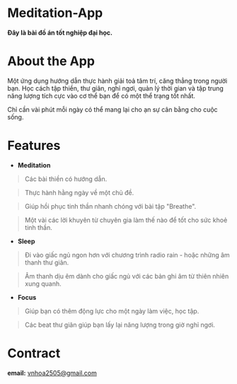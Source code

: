 # Meditation-App
**Đây là bài đồ án tốt nghiệp đại học.**


# About the App
Một ứng dụng hướng dẫn thực hành giải toả tâm trí, căng thẳng trong người bạn. Học cách tập thiền, thư giãn, nghỉ ngơi, quản lý thời gian và tập trung năng lượng tích cực vào cơ thể bạn để có một thể trạng tốt nhất.

Chỉ cần vài phút mỗi ngày có thể mang lại cho ạn sự cân bằng cho cuộc sống.

# Features
- **Meditation**
> Các bài thiền có hướng dẫn.

> Thực hành hằng ngày về một chủ đề.

> Giúp hồi phục tinh thần nhanh chóng với bài tập "Breathe".

> Một vài các lời khuyên từ chuyên gia làm thế nào để tốt cho sức khoẻ tinh thần.

- **Sleep**
> Đi vào giấc ngủ ngon hơn với chương trình radio rain - hoặc những âm thanh thư giãn.

> Âm thanh dịu êm dành cho giấc ngủ với các bản ghi âm từ thiên nhiên xung quanh.

- **Focus**
> Giúp bạn có thêm động lực cho một ngày làm việc, học tập.

> Các beat thư giãn giúp bạn lấy lại năng lượng trong giờ nghỉ ngơi.

# Contract
**email:** vnhoa2505@gmail.com
